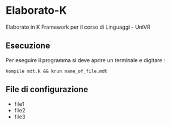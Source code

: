 # Elaborato-K
Elaborato in K Framework per il corso di Linguaggi - UniVR

## Esecuzione
Per eseguire il programma si deve aprire un terminale e digitare :
```
kompile mdt.k && krun name_of_file.mdt
```
        
        

## File di configurazione

* file1
* file2 
* file3
